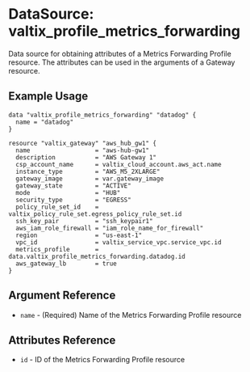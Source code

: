 # DataSource: valtix_profile_metrics_forwarding
Data source for obtaining attributes of a Metrics Forwarding Profile resource.  The attributes can be used in the arguments of a Gateway resource.

## Example Usage
```hcl
data "valtix_profile_metrics_forwarding" "datadog" {
  name = "datadog"
}

resource "valtix_gateway" "aws_hub_gw1" {
  name                  = "aws-hub-gw1"
  description           = "AWS Gateway 1"
  csp_account_name      = valtix_cloud_account.aws_act.name
  instance_type         = "AWS_M5_2XLARGE"
  gateway_image         = var.gateway_image
  gateway_state         = "ACTIVE"
  mode                  = "HUB"
  security_type         = "EGRESS"
  policy_rule_set_id    = valtix_policy_rule_set.egress_policy_rule_set.id
  ssh_key_pair          = "ssh_keypair1"
  aws_iam_role_firewall = "iam_role_name_for_firewall"
  region                = "us-east-1"
  vpc_id                = valtix_service_vpc.service_vpc.id
  metrics_profile       = data.valtix_profile_metrics_forwarding.datadog.id
  aws_gateway_lb        = true
}
```

## Argument Reference
* `name` - (Required) Name of the Metrics Forwarding Profile resource

## Attributes Reference
* `id` - ID of the Metrics Forwarding Profile resource